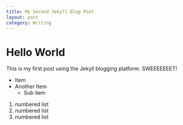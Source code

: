 ```yaml
---
title: My Second Jekyll Blog Post
layout: post
category: Writing
---
```


# Hello World

This is my first post using the Jekyll blogging platform.
SWEEEEEEET!

* Item
* Another Item
    * Sub item


1. numbered list
2. numbered list
4. numbered list
